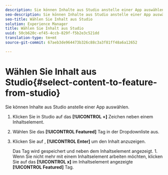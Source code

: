 ```yaml
---
description: Sie können Inhalte aus Studio anstelle einer App auswählen.
seo-description: Sie können Inhalte aus Studio anstelle einer App auswählen.
seo-title: Wählen Sie Inhalt aus Studio
solution: Experience Manager
title: Wählen Sie Inhalt aus Studio
uuid: 50cb620c-ef45-4ccb-829f-f5b2e3c521dd
translation-type: tm+mt
source-git-commit: 67aeb3de964473b326c88c3a3f81ff48a6a12652

---
```



# Wählen Sie Inhalt aus Studio{#select-content-to-feature-from-studio}

Sie können Inhalte aus Studio anstelle einer App auswählen.

1. Klicken Sie in Studio auf das **[!UICONTROL +]** Zeichen neben einem Inhaltselement.
1. Wählen Sie das **[!UICONTROL Featured]** Tag in der Dropdownliste aus.
1. Klicken Sie auf , **[!UICONTROL Enter]** um den Inhalt anzuzeigen.

   Das Tag wird gespeichert und neben dem Inhaltselement angezeigt. 1. Wenn Sie nicht mehr mit einem Inhaltselement arbeiten möchten, klicken Sie auf das **[!UICONTROL x]** im Inhaltselement angezeigte **[!UICONTROL Featured]** Tag.
